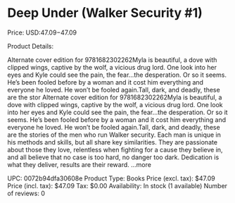 # Deep Under (Walker Security #1)

Price: USD:$47.09-$47.09

Product Details:

Alternate cover edition for 9781682302262Myla is beautiful, a dove with clipped wings, captive by the wolf, a vicious drug lord. One look into her eyes and Kyle could see the pain, the fear…the desperation. Or so it seems. He’s been fooled before by a woman and it cost him everything and everyone he loved. He won’t be fooled again.Tall, dark, and deadly, these are the stor Alternate cover edition for 9781682302262Myla is beautiful, a dove with clipped wings, captive by the wolf, a vicious drug lord. One look into her eyes and Kyle could see the pain, the fear…the desperation. Or so it seems. He’s been fooled before by a woman and it cost him everything and everyone he loved. He won’t be fooled again.Tall, dark, and deadly, these are the stories of the men who run Walker security. Each man is unique in his methods and skills, but all share key similarities. They are passionate about those they love, relentless when fighting for a cause they believe in, and all believe that no case is too hard, no danger too dark. Dedication is what they deliver, results are their reward. ...more

UPC: 0072b94dfa30608e
Product Type: Books
Price (excl. tax): $47.09
Price (incl. tax): $47.09
Tax: $0.00
Availability: In stock (1 available)
Number of reviews: 0